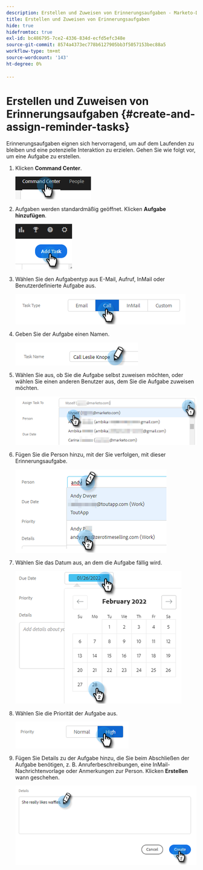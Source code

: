 ```yaml
---
description: Erstellen und Zuweisen von Erinnerungsaufgaben - Marketo-Dokumente - Produktdokumentation
title: Erstellen und Zuweisen von Erinnerungsaufgaben
hide: true
hidefromtoc: true
exl-id: bc486795-7ce2-4336-834d-ecfd5efc348e
source-git-commit: 8574a4373ec778b6127905bb3f5057153bec88a5
workflow-type: tm+mt
source-wordcount: '143'
ht-degree: 0%

---
```


# Erstellen und Zuweisen von Erinnerungsaufgaben {#create-and-assign-reminder-tasks}

Erinnerungsaufgaben eignen sich hervorragend, um auf dem Laufenden zu bleiben und eine potenzielle Interaktion zu erzielen. Gehen Sie wie folgt vor, um eine Aufgabe zu erstellen.

1. Klicken **Command Center**.

   ![](assets/create-and-assign-reminder-tasks-1.png)

1. Aufgaben werden standardmäßig geöffnet. Klicken **Aufgabe hinzufügen**.

   ![](assets/create-and-assign-reminder-tasks-2.png)

1. Wählen Sie den Aufgabentyp aus E-Mail, Aufruf, InMail oder Benutzerdefinierte Aufgabe aus.

   ![](assets/create-and-assign-reminder-tasks-3.png)

1. Geben Sie der Aufgabe einen Namen.

   ![](assets/create-and-assign-reminder-tasks-4.png)

1. Wählen Sie aus, ob Sie die Aufgabe selbst zuweisen möchten, oder wählen Sie einen anderen Benutzer aus, dem Sie die Aufgabe zuweisen möchten.

   ![](assets/create-and-assign-reminder-tasks-5.png)

1. Fügen Sie die Person hinzu, mit der Sie verfolgen, mit dieser Erinnerungsaufgabe.

   ![](assets/create-and-assign-reminder-tasks-6.png)

1. Wählen Sie das Datum aus, an dem die Aufgabe fällig wird.

   ![](assets/create-and-assign-reminder-tasks-7.png)

1. Wählen Sie die Priorität der Aufgabe aus.

   ![](assets/create-and-assign-reminder-tasks-8.png)

1. Fügen Sie Details zu der Aufgabe hinzu, die Sie beim Abschließen der Aufgabe benötigen, z. B. Anruferbeschreibungen, eine InMail-Nachrichtenvorlage oder Anmerkungen zur Person. Klicken **Erstellen** wann geschehen.

   ![](assets/create-and-assign-reminder-tasks-9.png)

